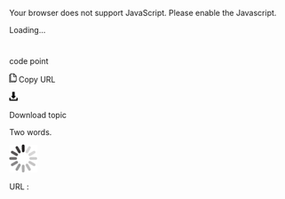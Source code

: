 Your browser does not support JavaScript. Please enable the Javascript.

Loading...

# 

code point

![Copy URL](code-point_files/Copy.png)
Copy URL

![Download](code-point_files/Download.png)

Download topic

Two words. 

![In progress](code-point_files/activity-large.gif)

URL :

